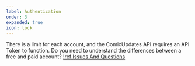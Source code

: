 ```yaml
---
label: Authentication
order: 3
expanded: true
icon: lock
---
```


There is a limit for each account, and the ComicUpdates API requires an API Token to function. Do you need to understand the differences between a free and paid account? [!ref Issues And Questions](/#issues-and-questions)


